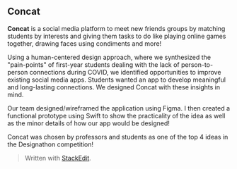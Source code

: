 ## Concat

**Concat** is a social media platform to meet new friends groups by matching students by interests and giving them tasks to do like playing online games together, drawing faces using condiments and more!

Using a human-centered design approach, where we synthesized the "pain-points" of first-year students dealing with the lack of person-to-person connections during COVID, we identified opportunities to improve existing social media apps. Students wanted an app to develop meaningful and long-lasting connections. We designed Concat with these insights in mind.

Our team designed/wireframed the application using Figma. I then created a functional prototype using Swift to show the practicality of the idea as well as the minor details of how our app would be designed!

Concat was chosen by professors and students as one of the top 4 ideas in the Designathon competition!


> Written with [StackEdit](https://stackedit.io/).
<!--stackedit_data:
eyJoaXN0b3J5IjpbNjMxMTE2MjgzXX0=
-->